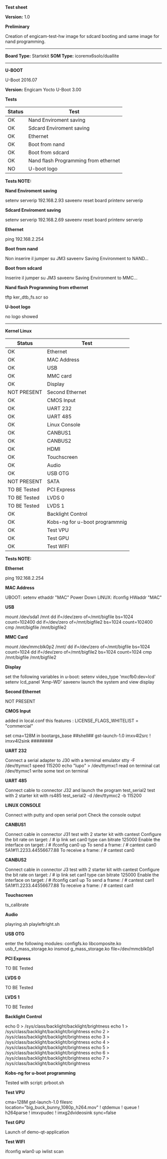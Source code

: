 **Test sheet**

**Version:** 1.0


**Preliminary**

Creation of engicam-test-hw image for sdcard booting and same image for nand programming.

--------------------------------------------------------------------------------------------------------

**Board Type:** Startekit
**SOM Type:** icoremx6solo/duallite

--------------------------------------------------------------------------------------------------------

**U-BOOT**

U-Boot 2016.07

**Version:** Engicam Yocto U-Boot 3.00

**Tests**

| Status  |  Test |
|---------|-------|
| OK |Nand Enviroment saving   |
| OK |Sdcard  Enviroment saving |
| OK |Ethernet  |
| OK |Boot from nand   |
| OK |Boot from sdcard  |
| OK |Nand flash Programming from ethernet   |
| NO |U-boot logo   |


**Tests NOTE:**

**Nand Enviroment saving**

setenv serverip 192.168.2.93
saveenv
reset board
printenv serverip

**Sdcard  Enviroment saving**

setenv serverip 192.168.2.69
saveenv
reset board
printenv  serverip

**Ethernet**

ping 192.168.2.254

**Boot from nand**

Non inserire il jumper su JM3
saveenv
Saving Environment to NAND...

**Boot from sdcard**

Inserire il jumper su JM3
saveenv
Saving Environment to MMC...

**Nand flash Programming from ethernet**

tftp ker_dtb_fs.scr
so

**U-boot logo**

no logo showed

--------------------------------------------------------------------------------------------------------
**Kernel Linux**

| Status  |  Test |
|---------|-------|
| OK |Ethernet|
| OK |MAC Address|
| OK |USB|
| OK |MMC card|
| OK |Display|
| NOT PRESENT |Second Ethernet|
| OK |CMOS Input|
| OK |UART 232|
| OK |UART 485|
| OK |Linux Console|
| OK |CANBUS1|
| OK |CANBUS2|
| OK |HDMI|
| OK |Touchscreen|
| OK |Audio|
| OK |USB  OTG|
| NOT PRESENT |SATA|
| TO BE Tested |PCI Express|
| TO BE Tested |LVDS 0|
| TO BE Tested |LVDS 1|
| OK |Backlight Control|
| OK |Kobs-ng for u-boot programmnig|
| OK |Test VPU|
| OK |Test GPU|
| OK |Test WIFI|

**Tests NOTE:**

**Ethernet**

ping 192.168.2.254

**MAC Address**

UBOOT: setenv ethaddr "MAC"
Power Down
LINUX: ifconfig
HWaddr "MAC"

**USB**

mount /dev/sda1 /mnt
dd if=/dev/zero of=/mnt/bigfile bs=1024 count=102400
dd if=/dev/zero of=/mnt/bigfile2 bs=1024 count=102400
cmp /mnt/bigfile /mnt/bigfile2

**MMC Card**

mount /dev/mmcblk0p2 /mnt/
dd if=/dev/zero of=/mnt/bigfile bs=1024 count=1024
dd if=/dev/zero of=/mnt/bigfile2 bs=1024 count=1024
cmp /mnt/bigfile /mnt/bigfile2

**Display**

set the following variables in u-boot:
setenv video_type 'mxcfb0:dev=lcd'
setenv lcd_panel 'Amp-WD'
saveenv
launch the system and view display

**Second Ethernet**

NOT PRESENT

**CMOS Input**

added in local.conf this features :
LICENSE_FLAGS_WHITELIST = "commercial"

set cma=128M in bootargs_base
##shell##
gst-launch-1.0 imxv4l2src ! imxv4l2sink
########

**UART 232**

Connect a serial adapter to J30 with a terminal emulator
stty -F /dev/ttymxc1 speed 115200
echo "lupo" > /dev/ttymxc1
read on terminal
cat /dev/ttymxc1
write some text on terminal

**UART 485**

Connect cable to connector J32 and launch the program test_serial2
test with 2 starter kit with rs485
test_serial2 -d /dev/ttymxc2 -b 115200

**LINUX CONSOLE**

Connect with putty and open serial port
Check the console output

**CANBUS1**

Connect cable in connector J31
test with 2 starter kit with cantest
 Configure the bit rate on target:
/ # ip link set can0 type can bitrate 125000
 Enable the interface on target:
/ # ifconfig can0 up
 To send a frame:
/ # cantest can0 5A1#11.2233.44556677.88
 To receive a frame:
/ # cantest can0

**CANBUS2**

Connect cable in connector J3
test with 2 starter kit with cantest
 Configure the bit rate on target:
/ # ip link set can1 type can bitrate 125000
 Enable the interface on target:
/ # ifconfig can1 up
 To send a frame:
/ # cantest can1 5A1#11.2233.44556677.88
 To receive a frame:
/ # cantest can1

**Touchscreen**

ts_calibrate

**Audio**

playring.sh
playleftright.sh

**USB OTG**

enter the following modules:
configfs.ko
libcomposite.ko
usb_f_mass_storage.ko
insmod g_mass_storage.ko file=/dev/mmcblk0p1

**PCI Express**

TO BE Tested

**LVDS 0**

TO BE Tested

**LVDS 1**

TO BE Tested

**Backlight Control**

echo 0 > /sys/class/backlight/backlight/brightness
echo 1 > /sys/class/backlight/backlight/brightness
echo 2 > /sys/class/backlight/backlight/brightness
echo 3 > /sys/class/backlight/backlight/brightness
echo 4 > /sys/class/backlight/backlight/brightness
echo 5 > /sys/class/backlight/backlight/brightness
echo 6 > /sys/class/backlight/backlight/brightness
echo 7 > /sys/class/backlight/backlight/brightness

**Kobs-ng for u-boot programming**

Tested with script: prboot.sh

**Test VPU**

cma=128M
gst-launch-1.0 filesrc location="big_buck_bunny_1080p_h264.mov" ! qtdemux ! queue ! h264parse ! imxvpudec  ! imxg2dvideosink sync=false

**Test GPU**

Launch of demo-qt-application

**Test WIFI**

ifconfig wlan0 up
iwlist scan
